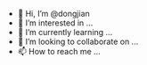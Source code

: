 - 👋 Hi, I’m @dongjian
- 👀 I’m interested in ...
- 🌱 I’m currently learning ...
- 💞️ I’m looking to collaborate on ...
- 📫 How to reach me ...

<!---
dongjianOne/dongjianOne is a ✨ special ✨ repository because its `README.md` (this file) appears on your GitHub profile.
You can click the Preview link to take a look at your changes.
--->
